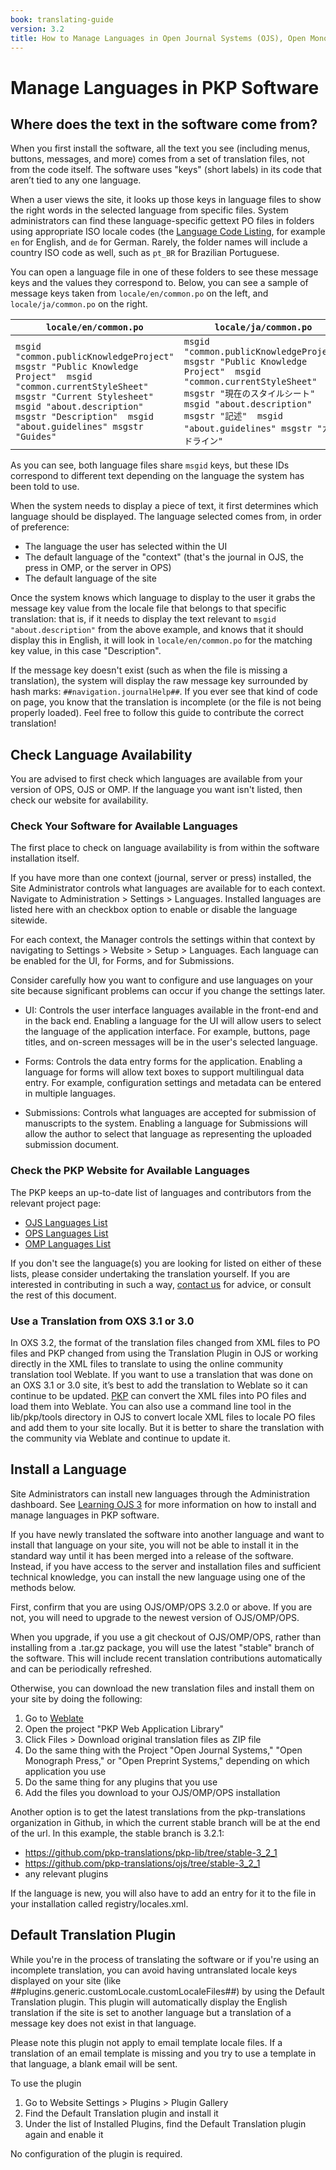 ```yaml
---
book: translating-guide
version: 3.2
title: How to Manage Languages in Open Journal Systems (OJS), Open Monograph Press (OMP), and Open Preprint Systems (OPS)
---
```


# Manage Languages in PKP Software

## Where does the text in the software come from?

When you first install the software, all the text you see (including menus, buttons, messages, and more) comes from a set of translation files, not from the code itself. The software uses "keys" (short labels) in its code that aren’t tied to any one language. 

When a user views the site, it looks up those keys in language files to show the right words in the selected language from specific files. System administrators can find these language-specific gettext PO files in folders using appropriate ISO locale codes (the [Language Code Listing](http://www.loc.gov/standards/iso639-2/php/code_list.php), for example `en` for English, and `de` for German. Rarely, the folder names will include a country ISO code as well, such as `pt_BR` for Brazilian Portuguese.

You can open a language file in one of these folders to see these message keys and the values they correspond to. Below, you can see a sample of message keys taken from `locale/en/common.po` on the left, and `locale/ja/common.po` on the right.

| `locale/en/common.po`                                                                                                                                                                                                                 | `locale/ja/common.po`                                                                                                                                                                                                                  |
|---------------------------------------------------------------------------------------------------------------------------------------------------------------------------------------------------------------------------------------|----------------------------------------------------------------------------------------------------------------------------------------------------------------------------------------------------------------------------------------|
| ```msgid "common.publicKnowledgeProject" msgstr "Public Knowledge Project"  msgid "common.currentStyleSheet" msgstr "Current Stylesheet"  msgid "about.description" msgstr "Description"  msgid "about.guidelines" msgstr "Guides"``` | ```msgid "common.publicKnowledgeProject" msgstr "Public Knowledge Project"  msgid "common.currentStyleSheet" msgstr "現在のスタイルシート"  msgid "about.description" msgstr "記述"  msgid "about.guidelines" msgstr "ガイドライン"``` |

As you can see, both language files share `msgid` keys, but these IDs correspond to different text depending on the language the system has been told to use.

When the system needs to display a piece of text, it first determines which language should be displayed. The language selected comes from, in order of preference:
* The language the user has selected within the UI
* The default language of the "context" (that's the journal in OJS, the press in OMP, or the server in OPS)
* The default language of the site

Once the system knows which language to display to the user it grabs the message key value from the locale file that belongs to that specific translation: that is, if it needs to display the text relevant to `msgid "about.description"` from the above example, and knows that it should display this in English, it will look in `locale/en/common.po` for the matching key value, in this case "Description". 

If the message key doesn't exist (such as when the file is missing a translation), the system will display the raw message key surrounded by hash marks: `##navigation.journalHelp##`. If you ever see that kind of code on page, you know that the translation is incomplete (or the file is not being properly loaded). Feel free to follow this guide to contribute the correct translation!

## Check Language Availability

You are advised to first check which languages are available from your version of OPS, OJS or OMP. If the language you want isn't listed, then check our website for availability.

### Check Your Software for Available Languages

The first place to check on language availability is from within the software installation itself.

If you have more than one context (journal, server or press) installed, the Site Administrator controls what languages are available for to each
context. Navigate to Administration > Settings > Languages. Installed languages are listed here with an checkbox option to enable or disable the language sitewide.

For each context, the Manager controls the settings within that context by navigating to Settings > Website > Setup > Languages. Each language can be enabled for the UI, for Forms, and for Submissions.

Consider carefully how you want to configure and use languages on your site because significant problems can occur if you change the settings later.

* UI: Controls the user interface languages available in the front-end and in the back end. Enabling a language for the UI will allow users to select the language of the application interface. For example, buttons, page titles, and on-screen messages will be in the user's selected language.

* Forms: Controls the data entry forms for the application. Enabling a language for forms will allow text boxes to support multilingual data entry. For example, configuration settings and metadata can be entered in multiple languages.

* Submissions: Controls what languages are accepted for submission of manuscripts to the system. Enabling a language for Submissions will allow the author to select that language as representing the uploaded submission document.

### Check the PKP Website for Available Languages

The PKP keeps an up-to-date list of languages and contributors from the relevant project page:

* [OJS Languages List](https://translate.pkp.sfu.ca/projects/ojs/#languages)
* [OPS Languages List](https://translate.pkp.sfu.ca/projects/ops/#languages)
* [OMP Languages List](https://translate.pkp.sfu.ca/projects/omp/#languages)

If you don't see the language(s) you are looking for listed on either of these lists, please consider undertaking the translation yourself. If you are interested in contributing in such a way, [contact us](http://pkp.sfu.ca/contact) for advice, or consult the rest of this document.

### Use a Translation from OXS 3.1 or 3.0

In OXS 3.2, the format of the translation files changed from XML files to PO files and PKP changed from using the Translation Plugin in OJS or working directly in the XML files to translate to using the online community translation tool Weblate. If you want to use a translation that was done on an OXS 3.1 or 3.0 site, it’s best to add the translation to Weblate so it can continue to be updated. [PKP](https://pkpservices.sfu.ca/contact/) can convert the XML files into PO files and load them into Weblate. You can also use a command line tool in the lib/pkp/tools directory in OJS to convert locale XML files to locale PO files and add them to your site locally. But it is better to share the translation with the community via Weblate and continue to update it.

## Install a Language

Site Administrators can install new languages through the Administration dashboard. See [Learning OJS 3](/learning-ojs/en/site-administration#languages) for more information on how to install and manage languages in PKP software.

If you have newly translated the software into another language and want to install that language on your site, you will not be able to install it in the standard way until it has been merged into a release of the software. Instead, if you have access to the server and installation files and sufficient technical knowledge, you can install the new language using one of the methods below. 

First, confirm that you are using OJS/OMP/OPS 3.2.0 or above. If you are not, you will need to upgrade to the newest version of OJS/OMP/OPS.

When you upgrade, if you use a git checkout of OJS/OMP/OPS, rather than installing from a .tar.gz package, you will use the latest "stable" branch of the software. This will include recent translation contributions automatically and can be periodically refreshed.

Otherwise, you can download the new translation files and install them on your site by doing the following:
1. Go to [Weblate](https://translate.pkp.sfu.ca/)
2. Open the project "PKP Web Application Library"
3. Click Files > Download original translation files as ZIP file
4. Do the same thing with the Project "Open Journal Systems," "Open Monograph Press," or "Open Preprint Systems," depending on which application you use
5. Do the same thing for any plugins that you use
6. Add the files you download to your OJS/OMP/OPS installation

Another option is to get the latest translations from the pkp-translations organization in Github, in which the current stable branch will be at the end of the url. In this example, the stable branch is 3.2.1: 
- https://github.com/pkp-translations/pkp-lib/tree/stable-3_2_1
- https://github.com/pkp-translations/ojs/tree/stable-3_2_1
- any relevant plugins

If the language is new, you will also have to add an entry for it to the file in your installation called registry/locales.xml.

## Default Translation Plugin

While you're in the process of translating the software or if you're using an incomplete translation, you can avoid having untranslated locale keys displayed on your site (like ##plugins.generic.customLocale.customLocaleFiles##) by using the Default Translation plugin. This plugin will automatically display the English translation if the site is set to another language but a translation of a message key does not exist in that language. 

Please note this plugin not apply to email template locale files. If a translation of an email template is missing and you try to use a template in that language, a blank email will be sent.

To use the plugin
1. Go to Website Settings > Plugins > Plugin Gallery
2. Find the Default Translation plugin and install it
3. Under the list of Installed Plugins, find the Default Translation plugin again and enable it

No configuration of the plugin is required.
